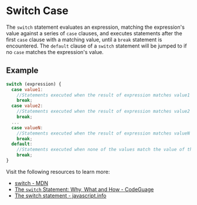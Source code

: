# Switch Case

The `switch` statement evaluates an expression, matching the expression's value against a series of `case` clauses, and executes statements after the first `case` clause with a matching value, until a `break` statement is encountered. The `default` clause of a `switch` statement will be jumped to if no `case` matches the expression's value.

## Example
```js
switch (expression) {
  case value1:
    //Statements executed when the result of expression matches value1
    break; 
  case value2:
    //Statements executed when the result of expression matches value2
    break; 
  ...
  case valueN:
    //Statements executed when the result of expression matches valueN
    break; 
  default:
    //Statements executed when none of the values match the value of the expression
    break; 
} 
```

Visit the following resources to learn more:

- [switch - MDN](https://developer.mozilla.org/en-US/docs/Web/JavaScript/Reference/Statements/switch)
- [The `switch` Statement: Why, What and How - CodeGuage](https://www.codeguage.com/courses/js/conditions-switch)
- [The switch statement - javascript.info](https://javascript.info/switch)
